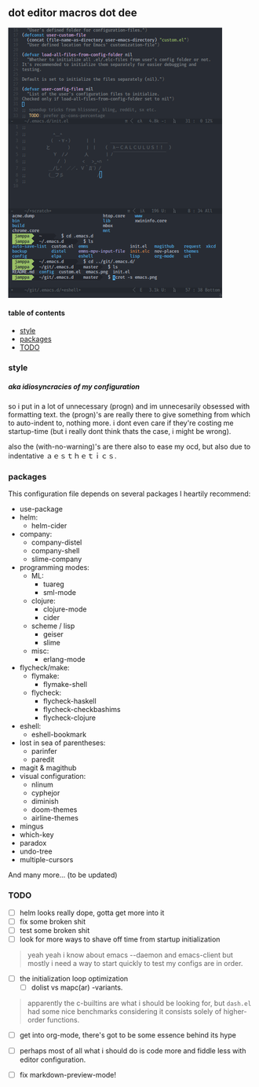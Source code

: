 ## dot editor macros dot dee

![emacs](https://raw.githubusercontent.com/karahobny/.emacs.d/master/emacs.png)

#### table of contents
+ [style](#style)
+ [packages](#packages)
+ [TODO](#TODO)

### style
##### aka idiosyncracies of my configuration
so i put in a lot of unnecessary (progn) and im unnecesarily obsessed with formatting text.
the (progn)'s are really there to give something from which to auto-indent to, nothing more.
i dont even care if they're costing me startup-time
(but i really dont think thats the case, i might be wrong).

also the (with-no-warning)'s are there also to ease my ocd, but
also due to indentative ａｅｓｔｈｅｔｉｃｓ.

### packages

This configuration file depends on several packages I heartily recommend:
+ use-package
+ helm:
	+ helm-cider
+ company:
    + company-distel
    + company-shell
    + slime-company
+ programming modes: 
	+ ML:
    	+ tuareg
    	+ sml-mode
	+ clojure:
    	+ clojure-mode
    	+ cider
    + scheme / lisp
    	+ geiser
        + slime
    + misc:
    	+ erlang-mode
+ flycheck/make:
	+ flymake:
	    + flymake-shell
    + flycheck:
        + flycheck-haskell
        + flycheck-checkbashims
        + flycheck-clojure
+ eshell:
    + eshell-bookmark
+ lost in sea of parentheses:
	+ parinfer
	+ paredit
+ magit & magithub
+ visual configuration:
    + nlinum
    + cyphejor
    + diminish
    + doom-themes
    + airline-themes
+ mingus
+ which-key
+ paradox
+ undo-tree
+ multiple-cursors

And many more... (to be updated)

### TODO
- [ ] helm looks really dope, gotta get more into it
- [ ] fix some broken shit
- [ ] test some broken shit
- [ ] look for more ways to shave off time from startup initialization

> yeah yeah i know about emacs --daemon and emacs-client
> but mostly i need a way to start quickly to test my configs are in order.

- [ ] the initialization loop optimization
	- [ ] dolist vs mapc(ar) -variants.

> apparently the c-builtins are what i should be looking for, but `dash.el` had
> some nice benchmarks considering it consists solely of higher-order functions.

- [ ] get into org-mode, there's got to be some essence behind its hype
- [ ] perhaps most of all what i should do is code more and fiddle less with editor configuration.
- [ ] fix markdown-preview-mode!

